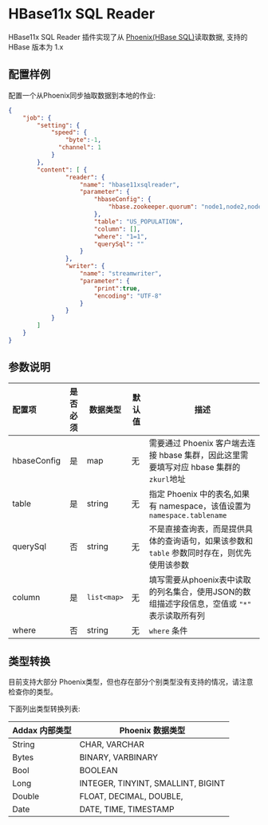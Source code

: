 # HBase11x SQL Reader

HBase11x SQL Reader 插件实现了从 [Phoenix(HBase SQL)](https://phoenix.apache.org)读取数据, 支持的 HBase 版本为 1.x

## 配置样例

配置一个从Phoenix同步抽取数据到本地的作业:

```json
{
    "job": {
        "setting": {
            "speed": {
                "byte":-1,
              "channel": 1
            }
        },
        "content": [ {
                "reader": {
                    "name": "hbase11xsqlreader",
                    "parameter": {
                        "hbaseConfig": {
                            "hbase.zookeeper.quorum": "node1,node2,node3"
                        },
                        "table": "US_POPULATION",
                        "column": [],
                        "where": "1=1",
                        "querySql": ""
                    }
                },
                "writer": {
                    "name": "streamwriter",
                    "parameter": {
                        "print":true,
                        "encoding": "UTF-8"
                    }
                }
            }
        ]
    }
}
```

## 参数说明

| 配置项      | 是否必须 | 数据类型 | 默认值 | 描述                                                                           |
| :---------- | :------: |-------| ------ | --------------------------------------------------------------------------- |
| hbaseConfig |    是    | map |无     | 需要通过 Phoenix 客户端去连接 hbase 集群，因此这里需要填写对应 hbase 集群的 `zkurl`地址 |
| table       |    是    | string |无     | 指定 Phoenix 中的表名,如果有 namespace，该值设置为 `namespace.tablename`          |
| querySql    |   否     | string |无     | 不是直接查询表，而是提供具体的查询语句，如果该参数和 `table` 参数同时存在，则优先使用该参数   |
| column      |    是    | `list<map>` |无     | 填写需要从phoenix表中读取的列名集合，使用JSON的数组描述字段信息，空值或 `"*"` 表示读取所有列    |
| where       |   否     | string  |无     | `where` 条件  |

## 类型转换

目前支持大部分 Phoenix类型，但也存在部分个别类型没有支持的情况，请注意检查你的类型。

下面列出类型转换列表:

| Addax 内部类型 | Phoenix 数据类型                   |
| -------------- | ---------------------------------- |
| String         | CHAR, VARCHAR                      |
| Bytes          | BINARY, VARBINARY                  |
| Bool           | BOOLEAN                            |
| Long           | INTEGER, TINYINT, SMALLINT, BIGINT |
| Double         | FLOAT, DECIMAL, DOUBLE,            |
| Date           | DATE, TIME, TIMESTAMP              |
